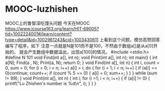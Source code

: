 # MOOC-luzhishen
MOOC上的鲁智深吃馒头问题
今天在MOOC
https://www.icourse163.org/learn/HIT-69005?tid=1002224001#/learn/content?type=detail&id=1002961243&cid=1003430611
上看到这个问题，模仿高赞回答编写了程序，如下
注意一点就是N是101而不是100，不然由于数组a[]是从a[0]开始的，
就会产生数组中数据溢出，出现a[100]的情况。
#include <stdio.h>
#define N 101
void Find(int a[], int n);
void Print(int a[], int n);
int main()
{
	int a[N];
	Find(a , N);
	Print(a, N);
	return 0;
}
void Find(int a[], int n)
{
	int i, count = 0, sum = 0;
	for (i = 0; i < n; i++)
		a[i] = i;
	do
	{
		for (i = 1; i < n; i++)
		{
			if (a[i] == 0)continue;
			count++;
			if (count % 5 == 0)
			{
				a[i] = 0;
				sum++;
			}
		}
	} while (sum != 99);
}
void Print(int a[], int n)
{
	int i;
	for (i =1; i < n; i++)
	{
		if (a[i] != 0)
		{
			printf("Lu Zhishen's number is %d\n", i);
		}
	}
}
